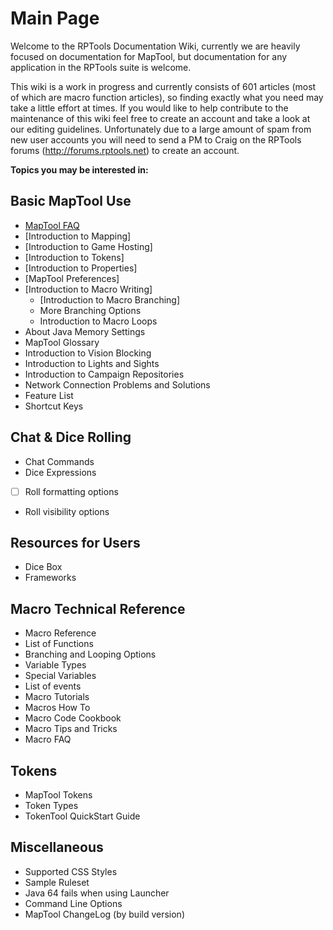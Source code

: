 # Main Page
Welcome to the RPTools Documentation Wiki, currently we are heavily focused on documentation for MapTool, but documentation for any application in the RPTools suite is welcome.

This wiki is a work in progress and currently consists of 601 articles (most of which are macro function articles), so finding exactly what you need may take a little effort at times. If you would like to help contribute to the maintenance of this wiki feel free to create an account and take a look at our editing guidelines. Unfortunately due to a large amount of spam from new user accounts you will need to send a PM to Craig on the RPTools forums (http://forums.rptools.net) to create an account.

**Topics you may be interested in:**

## Basic MapTool Use
- [MapTool FAQ](maptool_faq)
- [Introduction to Mapping]
- [Introduction to Game Hosting]
- [Introduction to Tokens]
- [Introduction to Properties]
- [MapTool Preferences]
- [Introduction to Macro Writing]
  - [Introduction to Macro Branching]
  - More Branching Options
  - Introduction to Macro Loops
- About Java Memory Settings
- MapTool Glossary
- Introduction to Vision Blocking
- Introduction to Lights and Sights 
- Introduction to Campaign Repositories
- Network Connection Problems and Solutions
- Feature List
- Shortcut Keys

## Chat & Dice Rolling
- Chat Commands
- Dice Expressions
- [ ] Roll formatting options
- Roll visibility options
## Resources for Users
- Dice Box
- Frameworks
 
## Macro Technical Reference
- Macro Reference
- List of Functions
- Branching and Looping Options
- Variable Types
- Special Variables
- List of events
- Macro Tutorials
- Macros How To
- Macro Code Cookbook
- Macro Tips and Tricks
- Macro FAQ

## Tokens
- MapTool Tokens
- Token Types
- TokenTool QuickStart Guide

## Miscellaneous
- Supported CSS Styles
- Sample Ruleset
- Java 64 fails when using Launcher
- Command Line Options
- MapTool ChangeLog (by build version)
